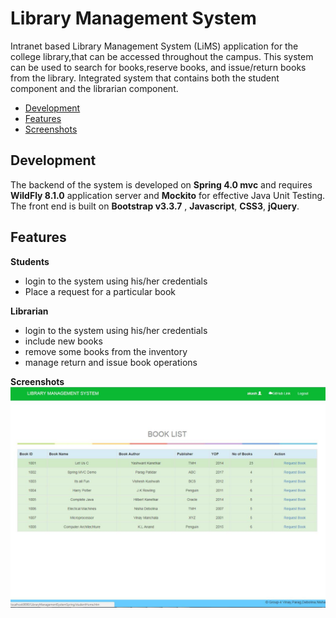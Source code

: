 # Library Management System

Intranet based Library Management System (LiMS) application for the college library,that can be accessed throughout the campus. This    system can be used to search for books,reserve books, and issue/return books from the library. Integrated system that contains both the  student component and the librarian component. 

 + [Development](#development)
 + [Features](#features)
 + [Screenshots](#screenshots)
 
## Development

The backend of the system is developed on **Spring 4.0 mvc** and requires **WildFly 8.1.0** application server and **Mockito** for effective Java Unit Testing.
The front end is built on **Bootstrap v3.3.7** , **Javascript**, **CSS3**, **jQuery**.

## Features

 **Students**
 +	login to the system using his/her credentials
 + Place a request  for a particular book

 **Librarian**
 + login to the system using his/her credentials 
 + include new books
 + remove some books from the inventory
 + manage return and issue book operations

**Screenshots**
![](Library.PNG)

